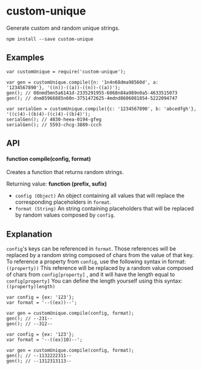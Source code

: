 # custom-unique
Generate custom and random unique strings.

`npm install --save custom-unique`

## Examples
```
var customUnique = require('custom-unique');

var gen = customUnique.compile({n: '1n4n68dma98560d', a: '1234567890'}, '((n))-((a))-((n))-((a))');
gen(); // 08nmd5mn5a6141d-2335291955-6068n84a989n0a5-4633515073
gen(); // dnm85966885n60n-3751472625-4mdnd8606081854-5222094747

var serialGen = customUnique.compile({c: '1234567890', b: 'abcedfgh'}, '((c)4)-((b)4)-((c)4)-((b)4)');
serialGen(); // 4830-heea-0194-gfeg
serialGen(); // 5593-chcg-3889-ccch
```

## API
#### function compile(config, format)
Creates a function that returns random strings.

Returning value: **function (prefix, sufix)**
* `config (Object)` An object containing all values that will replace the corresponding placeholders in `format`.
* `format (String)` An string containing placeholders that will be replaced by random values composed by `config`.

## Explanation
`config`'s keys can be referenced in `format`. Those references will be replaced by a random string composed of chars from the value of that key.
To reference a property from `config`, use the following syntax in format: `((property))`
This reference will be replaced by a random value composed of chars from `config[property]` , and it will have the length equal to `config[property]`
You can define the length yourself using this syntax: `((property)length)`
```
var config = {ex: '123'};
var format = '--((ex))--';

var gen = customUnique.compile(config, format);
gen(); // --231--
gen(); // --312--
```
```
var config = {ex: '123'};
var format = '--((ex)10)--';

var gen = customUnique.compile(config, format);
gen(); // --1132222311--
gen(); // --1312313113--
```
